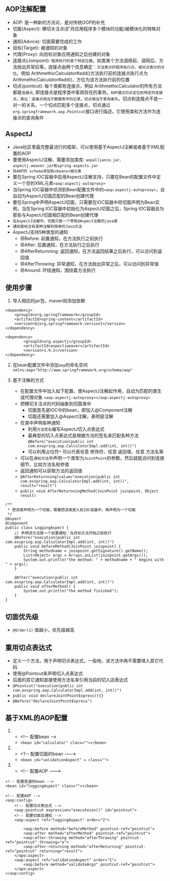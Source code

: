 ## AOP注解配置
* AOP: 是一种新的方法论，是对传统OOP的补充
* 切面(Aspect): 横切关注点(扩月应用程序多个模块的功能)被模块化的特殊对象
* 通知(Advice): 切面需要完成的工作
* 目标(Target): 被通知的对象
* 代理(Proxy): 向目标对象应用通知之后创建的对象
* 连接点(Joinpoint): `程序执行的某个特定位置`，如类某个方法调用前、调用后、方法抛出异常后等。连接点由两个信息确定：`方法表示的程序执行点，相对点表示的方位`。例如 ArithmethicCalculator#add()方法执行前的连接点执行点为ArithmethicCalculator#add()，方位为该方法执行前的位置
* 切点(pointcut): 每个类都有连接点，例如 ArithmethicCalculator的所有方法都是`连接点`, 即连接点是程序类中客观存在的事务。`AOP通过切点定位到特定的连接点。类比：连接点相当于数据库中的记录，切点相当于查询条件`。切点和连接点不是一对一的关系，一个切点匹配多个连接点，切点通过`org.springframework.aop.Pointcut`接口进行描述，它使用类和方法作为连接点的查询条件
  
## AspectJ
* Java社区里最完整最流行的框架，可以使用基于AspectJ注解或者基于XML配置的AOP
* 要使用AspectJ注解，需要添加类库: `aopalliance.jar、 aspectj.weaver.jar和spring-aspects.jar`
* `将AOP的 schema添加到<beans>根元素`
* 要在Spring IOC容器中启用AspectJ注解支持，只要在Bean的配置文件中定义一个空的XML元素`<aop:aspectj-autoproxy>`
* 当Spring IOC容器中侦测到Bean配置文件中的`<aop:aspectj-autoproxy>`，会自动为AspectJ切面匹配的Bean创建代理
* 要在Spring中声明AspectJ切面，只需要在IOC容器中将切面声明为Bean实例，当在Spring IOC容器中初始化为AspectJ切面之后，Spring IOC容器会为那些与AspectJ切面相匹配的Bean创建代理
* `在AspectJ注解中，切面只是一个带有@Aspect注解的java类`
* `通知是标注有某种注解的简单的Java方法`
* AspectJ支持5种类型的通知
    * @Before: 前置通知，在方法执行之前执行
    * @After: 后置通知，在方法执行之后执行
    * @AfterReturnning: 返回通知，在方法返回结果之后执行，可以访问到返回值
    * @AfterThrowing: 异常通知，在方法抛出异常之后，可以访问到异常值
    * @Around: 环绕通知，围绕着方法执行

## 使用步骤
1. 导入相应的jar包，maven则添加依赖
```
<dependency>
    <groupId>org.springframework</groupId>
    <artifactId>spring-context</artifactId>
    <version>${org.springframework.version}</version>
</dependency>

<dependency>
        <groupId>org.aspectj</groupId>
        <artifactId>aspectjweaver</artifactId>
        <version>1.9.1</version>
</dependency>
```
2. 在bean配置文件中添加`aop`的命名空间
`xmlns:aop="http://www.springframework.org/schema/aop"`

3. 基于注解的方式
   * 在配置文件中加入如下配置，使AspectJ注解起作用，自动为匹配的类生成代理对象
   `<aop:aspectj-autoproxy></aop:aspectj-autoproxy>`
   * 把横切关注点的代码抽象到切面类中
     * 切面首先是IOC中的bean，即加入@Component注解
     * 切面还需要加入@Aspect注解，表明是注解
   * 在类中声明各种通知
     * 利用`方法签名`编写AspectJ切入点表达式
     * 最典型的切入点表达式是根据方法的签名来匹配各种方法
      `@Before("execution(public int com.exspring.aop.CalculatorImpl.add(int, int))")` 
     * 可以利用占位符`*`  可以代表任意 修饰符、任意 返回值、任意 方法名等
   * 可以在`通知方法`中声明一个类型为`JointPoint`的参数，然后就能访问到连接细节，比如方法名和参值
   * 返回通知可以获取方法的返回值
   * `@AfterReturnning(value="execution(public int com.exspring.aop.CalculatorImpl.add(int, int))", result="result")`
   * `public void AfterReturnningMethod(JoinPoint joinpoint, Object result)`
```
/**
 * 把该类声明为一个切面，需要把该类放入到IOC容器中，再声明为一个切面
 */
@Aspect
@Component
public class LoggingAspect {
    // 声明该方法是一个前置通知：在目标方法开始之前执行
    @Before("execution(public int com.exspring.aop.CalculatorImpl.add(int, int))")
    public void beforeMethod(JoinPoint joinpoint) {
        String methodname = joinpoint.getSignature().getName();
        List<Object> args = Arrays.asList(joinpoint.getArgs());
        System.out.println("the method: " + methodname + " begins with " + args);
    }

    @After("execution(public int com.exspring.aop.CalculatorImpl.add(int, int))")
    public void afterMethod() {
        System.out.println("the method finished");
    }
}
```

## 切面优先级
* `@Order(1)` 值越小，优先级越高
  

## 重用切点表达式
* 定义一个方法，用于声明切点表达式，一般地，该方法中再不需要填入其它代码
* 使用@Pointcut来声明切入点表达式
* 后面的其它通知直接使用方法名来引用当前的切入店表达式
* `@Pointcut("execution(public int com.exspring.aop.CalculatorImpl.add(int, int))")`
* `public void declareJointPointExpress(){}`
* `@Before("declareJointPointExpress")` 
  
## 基于XML的AOP配置
1. * \<!-- 配置bean -->
   *  `<bean id="calculator" class=""></bean>`
2. * \<1-- 配置切面的bean ---> 
   * `<bean id="validationAspect" = class="">`
3. * \<!-- 配置AOP --->
```
<!-- 配置普通的bean -->
<bean id="loggingAspect" class=""></bean>

<!-- 配置AOP -->
<aop:config>
    <!-- 配置切点表达式 -->
    <aop:pointcut expression="executeion()" id="pointcut">
    <!-- 配置切面及通知 -->
    <aop:aspect ref="loggingAspect" order="2">

        <aop:before method="beforeMethod" pointcut-ref="pointcut">
        <aop:after method="afterMethod" pointcut-ref="pointcut">
        <aop:after-throwing method="afterThrowing" pointcut-ref="pointcut" throwing="e">
        <aop:after-returning method="afterReturning" pointcut-ref="pointcut" returning="result">
    </apo:aspect>
    <aop:aspect ref="validationAspect" order="1">
        <aop:before method="validateArgs" pointcut-ref="pointcut">
    </apo:aspect>
</aop:config>
```